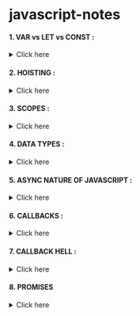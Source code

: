 # javascript-notes

#### 1. VAR vs LET vs CONST :

<details> <summary> Click here </summary> In JavaScript, the "var", "let", and "const" keywords are used to declare variables. Each keyword has a specific behavior and use case:

* "var": Variables declared with the "var" keyword are function scoped, meaning they are only accessible within the function in which they are declared. If a variable is declared without a keyword, it is automatically assigned to the global scope. Variables declared with "var" are also subject to hoisting, which means that they are moved to the top of their scope and are available before their actual declaration.

* "let": Variables declared with the "let" keyword are block scoped, meaning they are only accessible within the block in which they are declared. This is similar to "var", but the variable is only accessible within the curly braces {}. "let" also does not support hoisting.

* "const": Variables declared with the "const" keyword are also block scoped, but they cannot be reassigned after they are declared. This means that the value of a variable declared with "const" must be set at the time of declaration and cannot be changed later on.

In general, it's recommended to use "let" when you know the variable will be reassigned, and "const" when you know the variable will not be reassigned. This makes your code more readable and maintainable.

In practice, "var" is being phased out and replaced by "let" and "const" as they are considered more robust and less prone to errors. With "let" and "const" you can also avoid some of the issues that may occur with hoisting.
 </details>

#### 2. HOISTING : 

<details> <summary> Click here </summary>In JavaScript, hoisting is a behavior where variable and function declarations are moved to the top of their scope. This means that variables and functions declared with the "var" keyword are available before their actual declaration.

For example, in the following code:
```
console.log(x);
var x = 5;

```
The variable x is hoisted to the top of the scope and is undefined, so the output will be "undefined".

Similarly, in the case of function declaration:
```
hoistedFunction();
function hoistedFunction() {
  console.log("I'm a hoisted function!");
}

```
The function hoistedFunction is hoisted to the top of the scope and it can be called before its declaration

This behavior can lead to unexpected results and can make code more difficult to understand. For example, a variable declared in a function may be accessible before the function is called.

ES6 introduced the "let" and "const" keywords, which do not support hoisting, variables declared with them are accessible only within the block they are declared, and they will throw a reference error if you try to access them before their declaration.

It's a best practice to always declare variables at the top of their scope, in order to avoid confusion and potential bugs related to hoisting.
</details>

#### 3. SCOPES :
<details> <summary> Click here </summary>
In JavaScript, a scope is the context in which a variable or function is defined and accessible. There are two types of scopes in JavaScript: global scope and local scope.

Global Scope: Variables and functions declared in the global scope are accessible from anywhere in the code, including inside functions and other scopes. Variables declared without the "var", "let", or "const" keywords are automatically assigned to the global scope.

Local Scope: Variables and functions declared within a function or block (using curly braces) are only accessible within that function or block. They are said to have a local scope.

JavaScript uses a concept called scope chain to determine the scope of a variable or function. When a variable or function is accessed, the JavaScript engine starts with the innermost scope and works its way outward, checking for the variable or function in each scope. This process is called scope resolution. If the variable or function is not found in the innermost scope, the engine moves on to the next outer scope and so on, until it reaches the global scope.

The "let" and "const" keywords are block scoped, which means they are only accessible within the block they are declared, while "var" is function scoped, which means they are only accessible within the function they are declared.

Understanding scope is important when writing JavaScript code, as it can help prevent naming conflicts and unintended consequences. For example, it is important to be aware of the scope of variables when working with closures, which are a powerful feature of JavaScript that allows inner functions to access variables from the parent function's scope.
</details>

#### 4. DATA TYPES :
<details> <summary> Click here </summary>
JavaScript has several built-in data types, including:

* Number: for numeric values (e.g. 42, 3.14)
* String: for text values (e.g. "hello world")
* Boolean: for true/false values
* Symbol: for unique and immutable identifiers
* Object: for complex data structures
* Function: for executable code
* undefined: for variables that have been declared but have not been assigned a value
* Additionally, JavaScript also has a special value null, which represents the intentional absence of any object value.
</details>

#### 5. ASYNC NATURE OF JAVASCRIPT :
<details> <summary> Click here </summary>
JavaScript is single-threaded, which means that it can only process one task at a time. However, it uses an event loop to handle asynchronous tasks, such as user input, network requests, and timers. The event loop allows JavaScript to continue executing code while it is waiting for an asynchronous task to complete.

In JavaScript, asynchronous code is typically executed using callback functions, promises, and async/await.

<li> Callbacks: A callback function is passed as an argument to another function, and is executed after some kind of event or operation has completed. For example, setTimeout() function takes a callback function as an argument and calls it back after a specified amount of time has elapsed.

<li> Promises: A promise is an object that represents the eventual completion or failure of an asynchronous operation. Promises are used to handle asynchronous code in a more structured and predictable way.

<li> Async/Await: The `async` and `await` keywords are used to write asynchronous code that looks and behaves like synchronous code. The async keyword is used before a function definition to indicate that the function should return a promise. The await keyword is used before an asynchronous operation to pause the execution of the function until the promise is resolved.

<li> In JavaScript, the event loop is constantly checking the message queue for new messages to process. These messages could be user interactions, network responses, timers, or other async events. As soon as the execution stack is empty, the event loop will take the first message from the queue and will push it on the execution stack to be executed.

This allows JavaScript to handle multiple async events simultaneously without freezing the user interface or blocking other scripts.

Knowing and understanding the asynchronous nature of JavaScript is important to write efficient and non-blocking code, which is crucial for web applications with good performance.
</details>

#### 6. CALLBACKS :
<details> <summary> Click here </summary>
A callback function in JavaScript is a function that is passed as an argument to another function, and is executed after some kind of event or operation has completed.

Here is an example of a simple callback function:
```
function myFunction(callback) {
    // Do some work
    callback();
}

function myCallback() {
    console.log("Callback function has been called!");
}

myFunction(myCallback); 
// Output: "Callback function has been called!"

```
Here is another example using setTimeout():
```
function myFunction() {
    console.log("I am called immediately");
    setTimeout(function() {
        console.log("I am called after 2 seconds");
    }, 2000);
}

myFunction();

```

In the above example, the function passed to setTimeout() is a callback function because it is called back by setTimeout() after the specified time has elapsed. The output would be "I am called immediately" immediately and "I am called after 2 seconds" after 2 seconds.

Callbacks are often used in JavaScript for asynchronously executing code, for example, to handle responses from an API call, to handle the completion of a task, or to handle user inputs.

Another example is using callbacks in event listeners where we pass a callback function as a parameter to the event listener function.
```
document.getElementById("myBtn").addEventListener("click", function() {
    alert("Button was clicked");
});
```
In the above example, the function passed as the second argument to the addEventListener method is a callback function that is called when the button is clicked.

</details>

#### 7. CALLBACK HELL :
<details> <summary> Click here </summary>
Callback hell, also known as "Pyramid of Doom," is a term used to describe a situation where a large number of nested callback functions make the code difficult to read and understand. This can happen when dealing with multiple asynchronous operations that are dependent on each other.

Here is an example of callback hell:
```
step1(function (value1) {
  step2(value1, function (value2) {
    step3(value2, function (value3) {
      step4(value3, function (value4) {
        // Do something with value4
      });
    });
  });
});
```
As the number of nested callbacks increases, the code becomes harder to read and understand. It also becomes harder to add error handling, as it needs to be duplicated at every level of the nesting.

To avoid callback hell, there are several patterns that can be used such as:

<li>Using promises and promise chaining
<li>Using async/await
<li>Using control flow libraries like async.js

Promises and async/await allows you to write async code in a way that looks more like sync code, which is easier to read and understand. Control flow libraries like async.js allows you to organize async code in a way that is more readable and manageable.

It's important to keep in mind that the key is to make your code as readable and maintainable as possible, and that the solution will depend on the specific use case.
</details>

#### 8. PROMISES
<details> <summary> Click here </summary>
A promise in JavaScript is an object that represents the eventual completion or failure of an asynchronous operation. Promises provide a way to handle asynchronous code in a more structured and predictable way.

A promise has a state, which can be one of:

* "pending" (initial state)
* "fulfilled" (operation completed successfully)
* "rejected" (operation failed)

A promise has two main methods:

* then(): is called when the promise is fulfilled and allows you to register callbacks to handle the resolved value
* catch(): is called when the promise is rejected and allows you to register a callback to handle the rejection reason

Here is an example of using promises to handle an asynchronous operation:
```
let promise = new Promise(function(resolve, reject) {
    setTimeout(() => resolve("Hello World"), 2000);
});

promise.then(function(value) {
    console.log(value); // Output: "Hello World"
}).catch(function(error) {
    console.log(error);
});
```
In the example above, the promise is created with a function that takes two arguments: resolve and reject. The function sets a timeout to resolve the promise with the value "Hello World" after 2 seconds. The then() method is used to register a callback that logs the resolved value "Hello World" to the console. The catch() method is used to handle any errors that may occur during the promise execution.

Promise chaining allows you to chain multiple promises together, where the return value of one promise is passed as the input to the next promise in the chain. This makes the code more readable and manageable.

```
let promise1 = new Promise(function(resolve, reject) {
    setTimeout(() => resolve("Hello"), 2000);
});

let promise2 = new Promise(function(resolve, reject) {
    setTimeout(() => resolve("World"), 2000);
});

promise1.then(function(value) {
    console.log(value); // Output: "Hello"
    return promise2;
}).then(function(value) {
    console.log(value); // Output: "World"
});

```

In the example above, promise1 and promise2 are created and resolved with the values "Hello" and "World" respectively. The first then() method logs the resolved value of promise1 and returns promise2. The second then() method logs the resolved value of promise2.

Promises are a powerful tool to handle asynchronous code in JavaScript and they are supported by most modern browsers and JavaScript environments.
</details>
